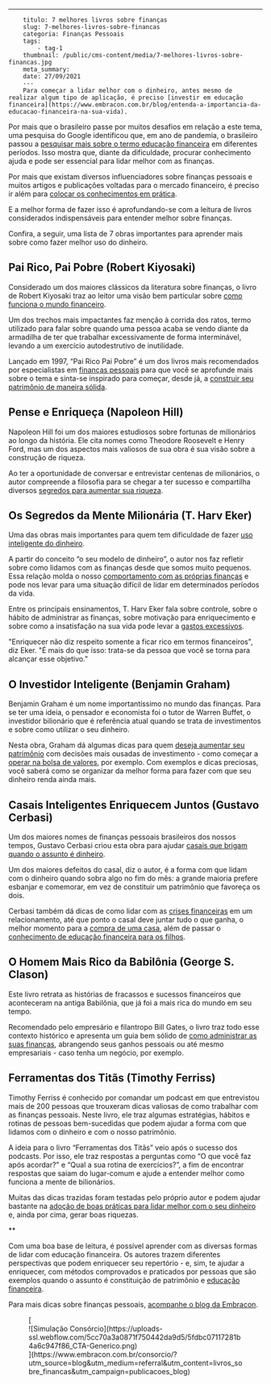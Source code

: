 ---
        titulo: 7 melhores livros sobre finanças
        slug: 7-melhores-livros-sobre-financas
        categoria: Finanças Pessoais
        tags:
            - tag-1
        thumbnail: /public/cms-content/media/7-melhores-livros-sobre-financas.jpg
        meta_summary: 
        date: 27/09/2021
        ---
        Para começar a lidar melhor com o dinheiro, antes mesmo de realizar algum tipo de aplicação, é preciso [investir em educação financeira](https://www.embracon.com.br/blog/entenda-a-importancia-da-educacao-financeira-na-sua-vida).

Por mais que o brasileiro passe por muitos desafios em relação a este tema, uma pesquisa do Google identificou que, em ano de pandemia, o brasileiro passou a [pesquisar mais sobre o termo educação financeira](https://einvestidor.estadao.com.br/comportamento/buscas-google-impacto-coronavirus) em diferentes períodos. Isso mostra que, diante da dificuldade, procurar conhecimento ajuda e pode ser essencial para lidar melhor com as finanças.

Por mais que existam diversos influenciadores sobre finanças pessoais e muitos artigos e publicações voltadas para o mercado financeiro, é preciso ir além para [colocar os conhecimentos em prática](https://www.embracon.com.br/blog/14-dicas-de-economia-para-colocar-em-pratica).

E a melhor forma de fazer isso é aprofundando-se com a leitura de livros considerados indispensáveis para entender melhor sobre finanças.

Confira, a seguir, uma lista de 7 obras importantes para aprender mais sobre como fazer melhor uso do dinheiro.

Pai Rico, Pai Pobre (Robert Kiyosaki)
-------------------------------------

Considerado um dos maiores clássicos da literatura sobre finanças, o livro de Robert Kiyosaki traz ao leitor uma visão bem particular sobre [como funciona o mundo financeiro](https://www.embracon.com.br/blog/como-fazer-um-planejamento-financeiro-em-2021).

Um dos trechos mais impactantes faz menção à corrida dos ratos, termo utilizado para falar sobre quando uma pessoa acaba se vendo diante da armadilha de ter que trabalhar excessivamente de forma interminável, levando a um exercício autodestrutivo de inutilidade.

Lançado em 1997, “Pai Rico Pai Pobre” é um dos livros mais recomendados por especialistas em [finanças pessoais](https://www.embracon.com.br/blog/7-dicas-para-comecar-a-sua-organizacao-financeira) para que você se aprofunde mais sobre o tema e sinta-se inspirado para começar, desde já, a [construir seu patrimônio de maneira sólida](https://www.embracon.com.br/blog/e-possivel-aumentar-o-patrimonio-saiba-aqui).

Pense e Enriqueça (Napoleon Hill)
---------------------------------

Napoleon Hill foi um dos maiores estudiosos sobre fortunas de milionários ao longo da história. Ele cita nomes como Theodore Roosevelt e Henry Ford, mas um dos aspectos mais valiosos de sua obra é sua visão sobre a construção de riqueza.

Ao ter a oportunidade de conversar e entrevistar centenas de milionários, o autor compreende a filosofia para se chegar a ter sucesso e compartilha diversos [segredos para aumentar sua riqueza](https://www.embracon.com.br/blog/consorcios-segredos-que-nao-te-contaram).

Os Segredos da Mente Milionária (T. Harv Eker)
----------------------------------------------

Uma das obras mais importantes para quem tem dificuldade de fazer [uso inteligente do dinheiro](https://www.embracon.com.br/blog/como-ensinar-educacao-financeira-aos-filhos).

A partir do conceito “o seu modelo de dinheiro”, o autor nos faz refletir sobre como lidamos com as finanças desde que somos muito pequenos. Essa relação molda o nosso [comportamento com as próprias finanças](https://www.embracon.com.br/blog/envolva-seus-filhos-nas-financas-da-familia) e pode nos levar para uma situação difícil de lidar em determinados períodos da vida.

Entre os principais ensinamentos, T. Harv Eker fala sobre controle, sobre o hábito de administrar as finanças, sobre motivação para enriquecimento e sobre como a insatisfação na sua vida pode levar a [gastos excessivos](https://www.embracon.com.br/blog/gastos-superfluos-e-essenciais-saiba-diferenciar).

"Enriquecer não diz respeito somente a ficar rico em termos financeiros", diz Eker. "É mais do que isso: trata-se da pessoa que você se torna para alcançar esse objetivo."

O Investidor Inteligente (Benjamin Graham)
------------------------------------------

Benjamin Graham é um nome importantíssimo no mundo das finanças. Para se ter uma ideia, o pensador e economista foi o tutor de Warren Buffet, o investidor bilionário que é referência atual quando se trata de investimentos e sobre como utilizar o seu dinheiro.

Nesta obra, Graham dá algumas dicas para quem [deseja aumentar seu patrimônio](https://www.embracon.com.br/blog/5-formas-de-aumentar-seu-patrimonio-com-o-consorcio) com decisões mais ousadas de investimento - como começar a [operar na bolsa de valores](https://www.embracon.com.br/blog/investimentos-alto-risco-vale-a-pena), por exemplo. Com exemplos e dicas preciosas, você saberá como se organizar da melhor forma para fazer com que seu dinheiro renda ainda mais.

Casais Inteligentes Enriquecem Juntos (Gustavo Cerbasi)
-------------------------------------------------------

Um dos maiores nomes de finanças pessoais brasileiros dos nossos tempos, Gustavo Cerbasi criou esta obra para ajudar [casais que brigam quando o assunto é dinheiro](https://www.embracon.com.br/blog/financas-do-casal-organize-e-faca-um-consorcio).

Um dos maiores defeitos do casal, diz o autor, é a forma com que lidam com o dinheiro quando sobra algo no fim do mês: a grande maioria prefere esbanjar e comemorar, em vez de constituir um patrimônio que favoreça os dois.

Cerbasi também dá dicas de como lidar com as [crises financeiras](https://www.embracon.com.br/blog/entenda-a-importancia-do-planejamento-financeiro-em-tempos-de-pandemia) em um relacionamento, até que ponto o casal deve juntar tudo o que ganha, o melhor momento para a [compra de uma casa](https://www.embracon.com.br/blog/8-dicas-compra-primeiro-imovel), além de passar o [conhecimento de educação financeira para os filhos](https://www.embracon.com.br/blog/como-ensinar-educacao-financeira-aos-filhos).

O Homem Mais Rico da Babilônia (George S. Clason)
-------------------------------------------------

Este livro retrata as histórias de fracassos e sucessos financeiros que aconteceram na antiga Babilônia, que já foi a mais rica do mundo em seu tempo.

Recomendado pelo empresário e filantropo Bill Gates, o livro traz todo esse contexto histórico e apresenta um guia bem sólido de [como administrar as suas finanças](https://www.embracon.com.br/blog/aprenda-como-montar-um-orcamento-familiar-em-5-passos), abrangendo seus ganhos pessoais ou até mesmo empresariais - caso tenha um negócio, por exemplo.

Ferramentas dos Titãs (Timothy Ferriss)
---------------------------------------

Timothy Ferriss é conhecido por comandar um podcast em que entrevistou mais de 200 pessoas que trouxeram dicas valiosas de como trabalhar com as finanças pessoais. Neste livro, ele traz algumas estratégias, hábitos e rotinas de pessoas bem-sucedidas que podem ajudar a forma com que lidamos com o dinheiro e com o nosso patrimônio.

A ideia para o livro “Ferramentas dos Titãs” veio após o sucesso dos podcasts. Por isso, ele traz respostas a perguntas como “O que você faz após acordar?" e “Qual a sua rotina de exercícios?”, a fim de encontrar respostas que saiam do lugar-comum e ajude a entender melhor como funciona a mente de bilionários.

Muitas das dicas trazidas foram testadas pelo próprio autor e podem ajudar bastante na [adoção de boas práticas para lidar melhor com o seu dinheiro](https://www.embracon.com.br/blog/8-series-e-filmes-para-aprender-lidar-melhor-com-o-seu-dinheiro) e, ainda por cima, gerar boas riquezas.

\*\*

Com uma boa base de leitura, é possível aprender com as diversas formas de lidar com educação financeira. Os autores trazem diferentes perspectivas que podem enriquecer seu repertório - e, sim, te ajudar a enriquecer, com métodos comprovados e praticados por pessoas que são exemplos quando o assunto é constituição de patrimônio e [educação financeira](https://www.embracon.com.br/tag/educacao-financeira).

Para mais dicas sobre finanças pessoais, [acompanhe o blog da Embracon](https://www.embracon.com.br/blog).

<figure class="w-richtext-figure-type-image w-richtext-align-center">[<div>![Simulação Consórcio](https://uploads-ssl.webflow.com/5cc70a3a0871f750442da9d5/5fdbc07117281b4a6c947f86_CTA-Generico.png)</div>](https://www.embracon.com.br/consorcio/?utm_source=blog&utm_medium=referral&utm_content=livros_sobre_financas&utm_campaign=publicacoes_blog)</figure>
        